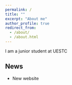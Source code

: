 ```yaml
---
permalink: /
title: ""
excerpt: "About me"
author_profile: true
redirect_from: 
  - /about/
  - /about.html
---
```




I am a junior student at UESTC

## News

- New website
